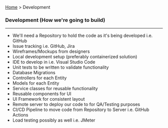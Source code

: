 [Home](readme.md) > Development

### Development (How we're going to build)

---

- We'll need a Repository to hold the code as it's being developed i.e. GitHub
- Issue tracking i.e. GitHub, Jira
- Wireframes/Mockups from designers
- Local development setup (preferably containerized solution)
- IDE to develop in i.e. Visual Studio Code
- Unit tests to be written to validate functionality
- Database Migrations
- Controllers for each Entity
- Models for each Entity
- Service classes for reusable functionality
- Reusable components for UI
- UI Framework for consistent layout
- Remote server to deploy our code to for QA/Testing purposes
- CI/CD Pipeline to move code from Repository to Server i.e. GitHub Actions
- Load testing possibly as well i.e. JMeter

